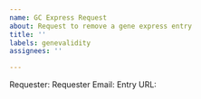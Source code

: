 ```yaml
---
name: GC Express Request
about: Request to remove a gene express entry
title: ''
labels: genevalidity
assignees: ''

---
```


Requester:
Requester Email:
Entry URL:
